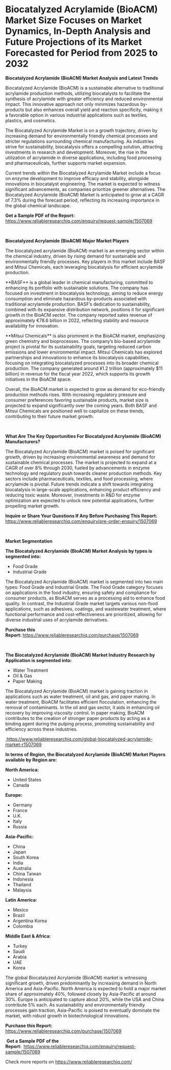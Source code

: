 <p><h1>Biocatalyzed Acrylamide (BioACM) Market Size Focuses on Market Dynamics, In-Depth Analysis and Future Projections of its Market Forecasted for Period from 2025 to 2032</h1></p><p><strong>Biocatalyzed Acrylamide (BioACM) Market Analysis and Latest Trends</strong></p>
<p><p>Biocatalyzed Acrylamide (BioACM) is a sustainable alternative to traditional acrylamide production methods, utilizing biocatalysts to facilitate the synthesis of acrylamide with greater efficiency and reduced environmental impact. This innovative approach not only minimizes hazardous by-products but also enhances overall yield and reaction specificity, making it a favorable option in various industrial applications such as textiles, plastics, and cosmetics.</p><p>The Biocatalyzed Acrylamide Market is on a growth trajectory, driven by increasing demand for environmentally friendly chemical processes and stricter regulations surrounding chemical manufacturing. As industries strive for sustainability, biocatalysis offers a compelling solution, attracting investments in research and development. Moreover, the rise in the utilization of acrylamide in diverse applications, including food processing and pharmaceuticals, further supports market expansion.</p><p>Current trends within the Biocatalyzed Acrylamide Market include a focus on enzyme development to improve efficacy and stability, alongside innovations in biocatalyst engineering. The market is expected to witness significant advancements, as companies prioritize greener alternatives. The Biocatalyzed Acrylamide (BioACM) Market is anticipated to grow at a CAGR of 7.3% during the forecast period, reflecting its increasing importance in the global chemical landscape.</p></p>
<p><strong>Get a Sample PDF of the Report:&nbsp;</strong> <a href="https://www.reliableresearchiq.com/enquiry/request-sample/1507069?utm_campaign=3171&utm_medium=2&utm_source=Github&utm_content=ia&utm_term=02042025&utm_id=biocatalyzed-acrylamide-bioacm">https://www.reliableresearchiq.com/enquiry/request-sample/1507069</a></p>
<p>&nbsp;</p>
<p><strong>Biocatalyzed Acrylamide (BioACM) Major Market Players</strong></p>
<p><p>The biocatalyzed acrylamide (BioACM) market is an emerging sector within the chemical industry, driven by rising demand for sustainable and environmentally friendly processes. Key players in this market include BASF and Mitsui Chemicals, each leveraging biocatalysis for efficient acrylamide production.</p><p>**BASF** is a global leader in chemical manufacturing, committed to enhancing its portfolio with sustainable solutions. The company has focused on investment in biocatalysis technology, aiming to reduce energy consumption and eliminate hazardous by-products associated with traditional acrylamide production. BASF’s dedication to sustainability, combined with its expansive distribution network, positions it for significant growth in the BioACM sector. The company reported sales revenue of approximately €78.6 billion in 2022, reflecting stability and resource availability for innovation.</p><p>**Mitsui Chemicals** is also prominent in the BioACM market, emphasizing green chemistry and bioprocesses. The company’s bio-based acrylamide project is pivotal for its sustainability goals, targeting reduced carbon emissions and lower environmental impact. Mitsui Chemicals has explored partnerships and innovations to enhance its biocatalysis capabilities, focusing on integrating biocatalyzed processes into its broader chemical production. The company generated around ¥1.2 trillion (approximately $11 billion) in revenue for the fiscal year 2022, which supports its growth initiatives in the BioACM space.</p><p>Overall, the BioACM market is expected to grow as demand for eco-friendly production methods rises. With increasing regulatory pressure and consumer preferences favoring sustainable products, market size is projected to expand significantly over the coming years. Both BASF and Mitsui Chemicals are positioned well to capitalize on these trends, contributing to their future market growth.</p></p>
<p>&nbsp;</p>
<p><strong>What Are The Key Opportunities For Biocatalyzed Acrylamide (BioACM) Manufacturers?</strong></p>
<p><p>The Biocatalyzed Acrylamide (BioACM) market is poised for significant growth, driven by increasing environmental awareness and demand for sustainable chemical processes. The market is projected to expand at a CAGR of over 8% through 2030, fueled by advancements in enzyme technology and regulatory push towards cleaner production methods. Key sectors include pharmaceuticals, textiles, and food processing, where acrylamide is pivotal. Future trends indicate a shift towards integrating biocatalysis in large-scale applications, enhancing product efficiency and reducing toxic waste. Moreover, investments in R&D for enzyme optimization are expected to unlock new potential applications, further propelling market growth.</p></p>
<p><strong>Inquire or Share Your Questions If Any Before Purchasing This Report:</strong> <a href="https://www.reliableresearchiq.com/enquiry/pre-order-enquiry/1507069?utm_campaign=3171&utm_medium=2&utm_source=Github&utm_content=ia&utm_term=02042025&utm_id=biocatalyzed-acrylamide-bioacm">https://www.reliableresearchiq.com/enquiry/pre-order-enquiry/1507069</a></p>
<p>&nbsp;</p>
<p><strong>Market Segmentation</strong></p>
<p><strong>The Biocatalyzed Acrylamide (BioACM) Market Analysis by types is segmented into:</strong></p>
<p><ul><li>Food Grade</li><li>Industrial Grade</li></ul></p>
<p><p>The Biocatalyzed Acrylamide (BioACM) market is segmented into two main types: Food Grade and Industrial Grade. The Food Grade category focuses on applications in the food industry, ensuring safety and compliance for consumer products, as BioACM serves as a processing aid to enhance food quality. In contrast, the Industrial Grade market targets various non-food applications, such as adhesives, coatings, and wastewater treatment, where functional performance and cost-effectiveness are prioritized, allowing for diverse industrial uses of acrylamide derivatives.</p></p>
<p><strong>Purchase this Report:&nbsp;</strong><a href="https://www.reliableresearchiq.com/purchase/1507069?utm_campaign=3171&utm_medium=2&utm_source=Github&utm_content=ia&utm_term=02042025&utm_id=biocatalyzed-acrylamide-bioacm">https://www.reliableresearchiq.com/purchase/1507069</a></p>
<p>&nbsp;</p>
<p><strong>The Biocatalyzed Acrylamide (BioACM) Market Industry Research by Application is segmented into:</strong></p>
<p><ul><li>Water Treatment</li><li>Oil & Gas</li><li>Paper Making</li></ul></p>
<p><p>The Biocatalyzed Acrylamide (BioACM) market is gaining traction in applications such as water treatment, oil and gas, and paper making. In water treatment, BioACM facilitates efficient flocculation, enhancing the removal of contaminants. In the oil and gas sector, it aids in enhancing oil recovery by improving viscosity control. In paper making, BioACM contributes to the creation of stronger paper products by acting as a binding agent during the pulping process, promoting sustainability and efficiency across these industries.</p></p>
<p><a href="https://www.reliableresearchiq.com/global-biocatalyzed-acrylamide-market-r1507069?utm_campaign=3171&utm_medium=2&utm_source=Github&utm_content=ia&utm_term=02042025&utm_id=biocatalyzed-acrylamide-bioacm">&nbsp;https://www.reliableresearchiq.com/global-biocatalyzed-acrylamide-market-r1507069</a></p>
<p><strong>In terms of Region, the Biocatalyzed Acrylamide (BioACM) Market Players available by Region are:</strong></p>
<p>
    <p> <strong> North America: </strong>
        <ul>
            <li>United States</li>
            <li>Canada</li>
        </ul>
        </p> 
    <p> <strong> Europe: </strong>
        <ul>
            <li>Germany</li>
            <li>France</li>
            <li>U.K.</li>
            <li>Italy</li>
            <li>Russia</li>
        </ul>
        </p> 
    <p> <strong> Asia-Pacific: </strong>
        <ul>
            <li>China</li>
            <li>Japan</li>
            <li>South Korea</li>
            <li>India</li>
            <li>Australia</li>
            <li>China Taiwan</li>
            <li>Indonesia</li>
            <li>Thailand</li>
            <li>Malaysia</li>
        </ul>
        </p> 
    <p> <strong> Latin America: </strong>
        <ul>
            <li>Mexico</li>
            <li>Brazil</li>
            <li>Argentina Korea</li>
            <li>Colombia</li>
        </ul>
        </p> 
    <p> <strong> Middle East & Africa: </strong>
        <ul>
            <li>Turkey</li>
            <li>Saudi</li>
            <li>Arabia</li>
            <li>UAE</li>
            <li>Korea</li>
        </ul>
    </p>
    </p>
<p><p>The global Biocatalyzed Acrylamide (BioACM) market is witnessing significant growth, driven predominantly by increasing demand in North America and Asia-Pacific. North America is expected to hold a major market share of approximately 40%, followed closely by Asia-Pacific at around 30%. Europe is anticipated to capture about 20%, while the USA and China contribute 5% each. As sustainability and environmentally friendly processes gain traction, Asia-Pacific is poised to eventually dominate the market, with robust growth in biotechnological innovations.</p></p>
<p><strong>Purchase this Report: </strong><a href="https://www.reliableresearchiq.com/purchase/1507069?utm_campaign=3171&utm_medium=2&utm_source=Github&utm_content=ia&utm_term=02042025&utm_id=biocatalyzed-acrylamide-bioacm">https://www.reliableresearchiq.com/purchase/1507069</a></p>
<p>&nbsp;<strong>Get a Sample PDF of the Report:&nbsp;&nbsp;</strong><a href="https://www.reliableresearchiq.com/enquiry/request-sample/1507069?utm_campaign=3171&utm_medium=2&utm_source=Github&utm_content=ia&utm_term=02042025&utm_id=biocatalyzed-acrylamide-bioacm">https://www.reliableresearchiq.com/enquiry/request-sample/1507069</a></p>
<p><strong></strong></p>
<p>Check more reports on <a href="https://www.reliableresearchiq.com/?utm_campaign=3171&utm_medium=2&utm_source=Github&utm_content=ia&utm_term=02042025&utm_id=biocatalyzed-acrylamide-bioacm">https://www.reliableresearchiq.com/</a></p>